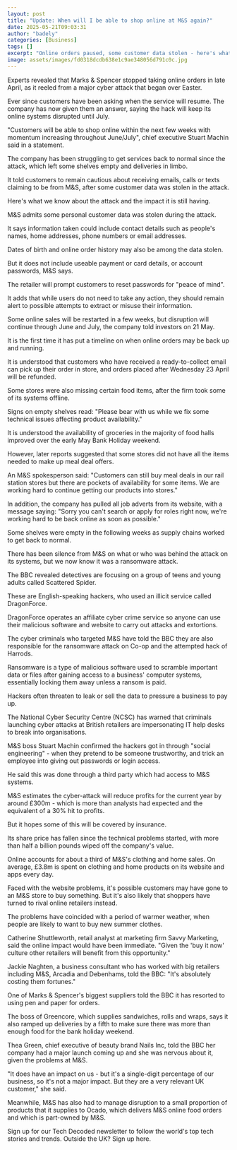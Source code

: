 ```yaml
---
layout: post
title: "Update: When will I be able to shop online at M&S again?"
date: 2025-05-21T09:03:31
author: "badely"
categories: [Business]
tags: []
excerpt: "Online orders paused, some customer data stolen - here's what we know about the chaos at M&amp;S."
image: assets/images/fd0318dcdb638e1c9ae348056d791c0c.jpg
---
```


Experts revealed that Marks & Spencer stopped taking online orders in late April, as it reeled from a major cyber attack that began over Easter.

Ever since customers have been asking when the service will resume. The company has now given them an answer, saying the hack will keep its online systems disrupted until July.

"Customers will be able to shop online within the next few weeks with momentum increasing throughout June/July", chief executive Stuart Machin said in a statement.

The company has been struggling to get services back to normal since the attack, which left some shelves empty and deliveries in limbo.

It told customers to remain cautious about receiving emails, calls or texts claiming to be from M&S, after some customer data was stolen in the attack.

Here's what we know about the attack and the impact it is still having.

M&S admits some personal customer data was stolen during the attack.

It says information taken could include contact details such as people's names, home addresses, phone numbers or email addresses.

Dates of birth and online order history may also be among the data stolen.

But it does not include useable payment or card details, or account passwords, M&S says.

The retailer will prompt customers to reset passwords for "peace of mind".

It adds that while users do not need to take any action, they should remain alert to possible attempts to extract or misuse their information.

Some online sales will be restarted in a few weeks, but disruption will continue through June and July, the company told investors on 21 May.

It is the first time it has put a timeline on when online orders may be back up and running.

It is understood that customers who have received a ready-to-collect email can pick up their order in store, and orders placed after Wednesday 23 April will be refunded.

Some stores were also missing certain food items, after the firm took some of its systems offline.

Signs on empty shelves read: "Please bear with us while we fix some technical issues affecting product availability."

It is understood the availability of groceries in the majority of food halls improved over the early May Bank Holiday weekend.

However, later reports suggested that some stores did not have all the items needed to make up meal deal offers.

An M&S spokesperson said: "Customers can still buy meal deals in our rail station stores but there are pockets of availability for some items. We are working hard to continue getting our products into stores."

In addition, the company has pulled all job adverts from its website, with a message saying: "Sorry you can't search or apply for roles right now, we're working hard to be back online as soon as possible."

Some shelves were empty in the following weeks as supply chains worked to get back to normal.

There has been silence from M&S on what or who was behind the attack on its systems, but we now know it was a ransomware attack.

The BBC revealed detectives are focusing on a group of teens and young adults called Scattered Spider.

These are English-speaking hackers, who used an illicit service called DragonForce.

DragonForce operates an affiliate cyber crime service so anyone can use their malicious software and website to carry out attacks and extortions.

The cyber criminals who targeted M&S have told the BBC they are also responsible for the ransomware attack on Co-op and the attempted hack of Harrods.

Ransomware is a type of malicious software used to scramble important data or files after gaining access to a business' computer systems, essentially locking them away unless a ransom is paid.

Hackers often threaten to leak or sell the data to pressure a business to pay up.

The National Cyber Security Centre (NCSC) has warned that criminals launching cyber attacks at British retailers are impersonating IT help desks to break into organisations.

M&S boss Stuart Machin confirmed the hackers got in through "social engineering" - when they pretend to be someone trustworthy, and trick an employee into giving out passwords or login access.

He said this was done through a third party which had access to M&S systems.

M&S estimates the cyber-attack will reduce profits for the current year by around £300m - which is more than analysts had expected and the equivalent of a 30% hit to profits.

But it hopes some of this will be covered by insurance.

Its share price has fallen since the technical problems started, with more than half a billion pounds wiped off the company's value.

Online accounts for about a third of M&S's clothing and home sales. On average, £3.8m is spent on clothing and home products on its website and apps every day.

Faced with the website problems, it's possible customers may have gone to an M&S store to buy something. But it's also likely that shoppers have turned to rival online retailers instead.

The problems have coincided with a period of warmer weather, when people are likely to want to buy new summer clothes.

Catherine Shuttleworth, retail analyst at marketing firm Savvy Marketing, said the online impact would have been immediate. "Given the 'buy it now' culture other retailers will benefit from this opportunity."

Jackie Naghten, a business consultant who has worked with big retailers including M&S, Arcadia and Debenhams, told the BBC: "It's absolutely costing them fortunes."

One of Marks & Spencer's biggest suppliers told the BBC it has resorted to using pen and paper for orders.

The boss of Greencore, which supplies sandwiches, rolls and wraps, says it also ramped up deliveries by a fifth to make sure there was more than enough food for the bank holiday weekend.

Thea Green, chief executive of beauty brand Nails Inc, told the BBC her company had a major launch coming up and she was nervous about it, given the problems at M&S.

"It does have an impact on us - but it's a single-digit percentage of our business, so it's not a major impact. But they are a very relevant UK customer," she said.

Meanwhile, M&S has also had to manage disruption to a small proportion of products that it supplies to Ocado, which delivers M&S online food orders and which is part-owned by M&S.

Sign up for our Tech Decoded newsletter to follow the world's top tech stories and trends. Outside the UK? Sign up here.


